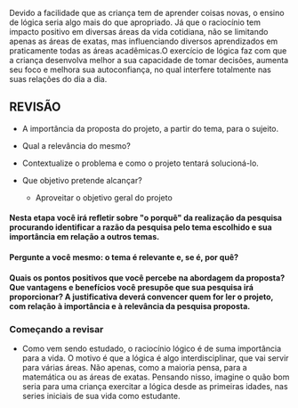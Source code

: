 Devido a facilidade que as criança tem de aprender coisas novas, o ensino de lógica seria algo mais do que apropriado. Já que o raciocínio tem impacto positivo em diversas áreas da vida cotidiana, não se limitando apenas as áreas de exatas, mas influenciando diversos aprendizados em praticamente todas as áreas acadêmicas.O exercício de lógica faz com que a criança desenvolva melhor a sua capacidade de tomar decisões, aumenta seu foco e melhora sua autoconfiança, no qual interfere totalmente nas suas relações do dia a dia.


## REVISÃO

- A importância da proposta do projeto, a partir do tema, para o sujeito.

- Qual a relevância do mesmo?

- Contextualize o problema e como o projeto tentará solucioná-lo.

- Que objetivo pretende alcançar?
   - Aproveitar o objetivo geral do projeto

#### Nesta etapa você irá refletir sobre "o porquê" da realização da pesquisa procurando identificar a razão da pesquisa pelo tema escolhido e sua importância em relação a outros temas.

#### Pergunte a você mesmo: o tema é relevante e, se é, por quê?

#### Quais os pontos positivos que você percebe na abordagem da proposta? Que vantagens e benefícios você presupõe que sua pesquisa irá proporcionar? A justificativa deverá convencer quem for ler o projeto, com relação à importância e à relevância da pesquisa proposta.


### Começando a revisar

- Como vem sendo estudado, o raciocínio lógico é de suma importância para a vida. O motivo é que a lógica é algo interdisciplinar, que vai servir para várias áreas. Não apenas, como a maioria pensa, para a matemática ou as áreas de exatas. Pensando nisso, imagine o quão bom seria para uma criança exercitar a lógica desde as primeiras idades, nas series iniciais de sua vida como estudante.
